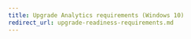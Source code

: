 ```yaml
---
title: Upgrade Analytics requirements (Windows 10)
redirect_url: upgrade-readiness-requirements.md
---
```


